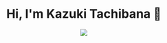<h1 align="center">Hi, I'm Kazuki Tachibana 👋</h1>
<p align="center">
  <img src="https://github-readme-streak-stats.herokuapp.com?user=kazkt01&theme=radical" />
</p>
